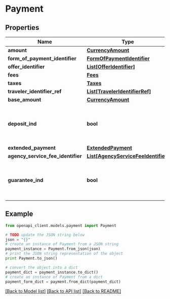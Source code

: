 # Payment


## Properties
Name | Type | Description | Notes
------------ | ------------- | ------------- | -------------
**amount** | [**CurrencyAmount**](CurrencyAmount.md) |  | 
**form_of_payment_identifier** | [**FormOfPaymentIdentifier**](FormOfPaymentIdentifier.md) |  | [optional] 
**offer_identifier** | [**List[OfferIdentifier]**](OfferIdentifier.md) |  | [optional] 
**fees** | [**Fees**](Fees.md) |  | [optional] 
**taxes** | [**Taxes**](Taxes.md) |  | [optional] 
**traveler_identifier_ref** | [**List[TravelerIdentifierRef]**](TravelerIdentifierRef.md) |  | [optional] 
**base_amount** | [**CurrencyAmount**](CurrencyAmount.md) |  | [optional] 
**deposit_ind** | **bool** | If true, the payment is a deposit on the referenced Offer | [optional] 
**extended_payment** | [**ExtendedPayment**](ExtendedPayment.md) |  | [optional] 
**agency_service_fee_identifier** | [**List[AgencyServiceFeeIdentifier]**](AgencyServiceFeeIdentifier.md) |  | [optional] 
**guarantee_ind** | **bool** | If true, the payment is a guarantee for the referenced Offer | [optional] 

## Example

```python
from openapi_client.models.payment import Payment

# TODO update the JSON string below
json = "{}"
# create an instance of Payment from a JSON string
payment_instance = Payment.from_json(json)
# print the JSON string representation of the object
print Payment.to_json()

# convert the object into a dict
payment_dict = payment_instance.to_dict()
# create an instance of Payment from a dict
payment_form_dict = payment.from_dict(payment_dict)
```
[[Back to Model list]](../README.md#documentation-for-models) [[Back to API list]](../README.md#documentation-for-api-endpoints) [[Back to README]](../README.md)


